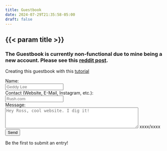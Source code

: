 ```yaml
---
title: Guestbook
date: 2024-07-29T21:35:58-05:00
draft: false
---
```


<div class="construction"></div>

## {{< param title >}}

### The Guestbook is currently non-functional due to mine being a new account. Please see this [reddit post](https://www.reddit.com/r/neocities/comments/1acx6lu/error_putting_statuscafe_into_my_website/).

Creating this guestbook with this [tutorial](https://goblin-heart.net/sadgrl/learn/articles/create-webform-discord)

<form>
  <label id="name-label">Name:</label><br>
  <input id="name" type="text" placeholder="Geddy Lee"><br>
  <label>Contact (Website, E-Mail, Instagram, etc.):</label><br>
  <input id="contact" type="text" placeholder="Rush.com"><br>
  <label id="msg-label">Message:</label><br>
  <textarea id="message" rows="4" cols="50" placeholder="Hey Ross, cool website. I dig it!"></textarea>
  <span id="counter">xxxx/xxxx</span><br>
  <button id="send" type="button">Send</button>
  <span id="notifier"></span><br>
</form>

Be the first to submit an entry!

<script src="/guestbook.js"></script>
